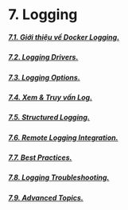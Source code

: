 # 7. Logging

##### [7.1. Giới thiệu về Docker Logging.](https://github.com/Phungvanquang/Website/blob/main/Docker/Logging/7.1.%20Gi%E1%BB%9Bi%20thi%E1%BB%87u%20v%E1%BB%81%20Docker%20Logging.md)
##### [7.2. Logging Drivers.](https://github.com/Phungvanquang/Website/blob/main/Docker/Logging/7.2.%20Logging%20Drivers.md)
##### [7.3. Logging Options.](https://github.com/Phungvanquang/Website/blob/main/Docker/Logging/7.3.%20Logging%20Options.md)
##### [7.4. Xem & Truy vấn Log.]()
##### [7.5. Structured Logging.]()
##### [7.6. Remote Logging Integration.]()
##### [7.7. Best Practices.]()
##### [7.8. Logging Troubleshooting.]()
##### [7.9. Advanced Topics.]()
